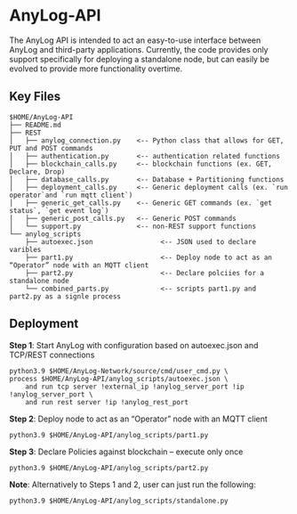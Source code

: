 # AnyLog-API
The AnyLog API is intended to act an easy-to-use interface between AnyLog and third-party applications. Currently, 
the code provides only support specifically for deploying a standalone node, but can easily be evolved to provide more functionality overtime. 

## Key Files
```commandline
$HOME/AnyLog-API
├── README.md
├── REST
│   ├── anylog_connection.py    <-- Python class that allows for GET, PUT and POST commands
│   ├── authentication.py       <-- authentication related functions 
│   ├── blockchain_calls.py     <-- blockchain functions (ex. GET, Declare, Drop) 
│   ├── database_calls.py       <-- Database + Partitioning functions
│   ├── deployment_calls.py     <-- Generic deployment calls (ex. `run operator`and `run mqtt client`)
│   ├── generic_get_calls.py    <-- Generic GET commands (ex. `get status`, `get event log`) 
│   ├── generic_post_calls.py   <-- Generic POST commands
│   └── support.py              <-- non-REST support functions 
└── anylog_scripts
    ├── autoexec.json                 <-- JSON used to declare varibles  
    ├── part1.py                      <-- Deploy node to act as an “Operator” node with an MQTT client  
    ├── part2.py                      <-- Declare polciies for a standalone node 
    └── combined_parts.py             <-- scripts part1.py and part2.py as a signle process 
```

## Deployment
**Step 1**: Start AnyLog with configuration based on autoexec.json and TCP/REST connections
```commandline
python3.9 $HOME/AnyLog-Network/source/cmd/user_cmd.py \
process $HOME/AnyLog-API/anylog_scripts/autoexec.json \
    and run tcp server !external_ip !anylog_server_port !ip !anylog_server_port \ 
    and run rest server !ip !anylog_rest_port
```

**Step 2**: Deploy node to act as an “Operator” node with an MQTT client  
```commandline
python3.9 $HOME/AnyLog-API/anylog_scripts/part1.py
```

**Step 3**: Declare Policies against blockchain – execute only once
```commandline
python3.9 $HOME/AnyLog-API/anylog_scripts/part2.py
```


**Note**: Alternatively to Steps 1 and 2, user can just run the following: 
```commandline
python3.9 $HOME/AnyLog-API/anylog_scripts/standalone.py
```

